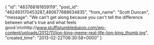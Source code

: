  {
   "id": "483768181659119",
   "post_id": "462493170453287_480677688634835",
   "from_name": "Scott Duncan",
   "message": "We can't get along because you can't tell the difference between what's true and what feels good.\n\nhttp://www.stuffistumbledupon.com/wp-content/uploads/2012/11/lion-king-meme-real-life-lion-king_thumb.jpg",
   "created_time": "2013-02-22T06:30:58+0000"
 }

